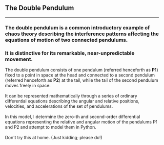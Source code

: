 ## The Double Pendulum

***
<strong><h3>The double pendulum is a common introductory example of chaos theory
describing the interference patterns affecting the equations of motion of two connected pendulums.</h3><h3>It is distinctive for its remarkable, near-unpredictable movement.</h3></strong>

<h7>The double pendulum consists of one pendulum (referred henceforth as <strong>P1</strong>) fixed to a point in space at the head and connected to a second pendulum (referred henceforth as <strong>P2</strong>) at the tail, while the tail of the second pendulum moves freely in space.<br><br>It can be represented mathematically through a series of ordinary differential equations describing the angular and relative positions, velocities, and accelerations of the set of pendulums.<br><br>In this model, I determine the zero-th and second-order differential equations representing the relative and angular motion of the pendulums P1 and P2 and attempt to model them in Python.<br><br>Don't try this at home. (Just kidding; please do!)</h7>
